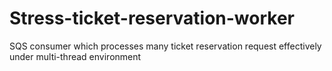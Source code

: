 # Stress-ticket-reservation-worker
SQS consumer which processes many ticket reservation request effectively under multi-thread environment